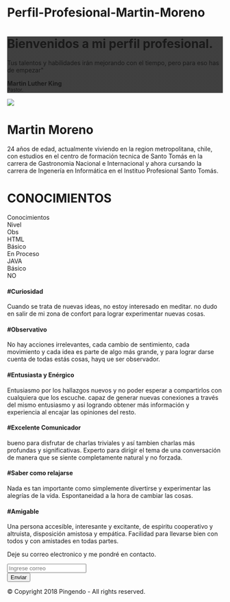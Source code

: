 # Perfil-Profesional-Martin-Moreno
<!DOCTYPE html>
<html>

<head>
  <meta charset="utf-8">
  <meta name="viewport" content="width=device-width, initial-scale=1">
  <link rel="stylesheet" href="https://cdnjs.cloudflare.com/ajax/libs/font-awesome/4.7.0/css/font-awesome.min.css" type="text/css">
  <link rel="stylesheet" href="theme.css" type="text/css">
</head>

<body>
  <div class="py-5 text-white" style="background-image: linear-gradient(to bottom, rgba(0, 0, 0, .75), rgba(0, 0, 0, .75)), url(https://static.pingendo.com/cover-bubble-dark.svg);  background-position: center center, center center;  background-size: cover, cover;  background-repeat: repeat, repeat;">
    <div class="container">
      <div class="row">
        <div class="col-md-12">
          <h1 class="display-4">Bienvenidos a mi perfil profesional.</h1>
        </div>
      </div>
      <div class="row">
        <div class="p-3 col-md-8 col-lg-6 ml-auto text-right text-white">
          <p class="lead">Tus talentos y habilidades irán mejorando con el tiempo, pero para eso has de empezar"</p>
          <p><b>Martin Luther King</b><br><small>Pastor.</small></p>
        </div>
      </div>
    </div>
  </div>
  <div class="py-5">
    <div class="container">
      <div class="row">
        <div class="col-lg-6 order-2 order-lg-1 p-0" style=""><img class="img-fluid d-block rounded-circle" src="https://scontent.fscl14-1.fna.fbcdn.net/v/t1.6435-9/97472364_10224244284161511_5325303119649701888_n.jpg?_nc_cat=101&amp;ccb=1-3&amp;_nc_sid=174925&amp;_nc_ohc=xi1DeOIOcWkAX_7iZg6&amp;_nc_ht=scontent.fscl14-1.fna&amp;oh=e0823e8d0f7469cb7d5441d5b45558ad&amp;oe=60C97340"></div>
        <div class="px-5 col-lg-6 d-flex flex-column align-items-start justify-content-center order-1 order-lg-2" style="">
          <h1>Martin Moreno</h1>
          <p class="mb-3">24 años de edad, actualmente viviendo en la region metropolitana, chile, con estudios en el centro de formación tecnica de Santo Tomás en la carrera de Gastronomia Nacional e Internacional y ahora cursando la carrera de Ingenería en Informática en el Instituo Profesional Santo Tomás. </p>
        </div>
      </div>
    </div>
  </div>
  <div class="py-5" style="">
    <div class="container">
      <div class="row">
        <div class="col-md-12">
          <h1 class="text-center">CONOCIMIENTOS</h1>
        </div>
      </div>
    </div>
  </div>
  <div class="text-center text-uppercase p-3 py-2 pl-5 bg-dark" style="">
    <div class="container text-center">
      <div class="row text-center">
        <div class="text-center text-uppercase border-dark m-2 border col-md-3 bg-info" style="">Conocimientos</div>
        <div class="m-2 text-center text-uppercase border border-dark col-md-3 bg-info">Nivel</div>
        <div class="m-2 text-center text-uppercase border border-dark col-md-3 bg-info">Obs</div>
        <div class="m-2 text-center text-uppercase border border-dark col-md-3 bg-info" style="">HTML</div>
        <div class="text-center text-uppercase border-dark border m-2 col-md-3 bg-info">Básico</div>
        <div class="text-center text-uppercase m-2 border-dark border col-md-3 bg-info" style="">En Proceso</div>
        <div class="col-md-3 text-center text-uppercase m-2 border-dark border bg-info" style="">JAVA</div>
        <div class="col-md-3 text-center text-uppercase border-dark border m-2 bg-info" style="">Básico</div>
        <div class="col-md-3 text-center text-uppercase m-2 border border-dark bg-info">NO</div>
      </div>
    </div>
  </div>
  <div class="py-3 text-center" style="">
    <div class="container">
      <div class="row">
        <div class="col-lg-4 col-md-6 p-4">
          <h4> <b>#Curiosidad</b> </h4>
          <p>Cuando se trata de nuevas ideas, no estoy interesado en meditar. no dudo en salir de mi zona de confort para lograr experimentar nuevas cosas. </p>
        </div>
        <div class="col-lg-4 col-md-6 p-4">
          <h4> <b>#Observativo</b> </h4>
          <p>No hay acciones irrelevantes, cada cambio de sentimiento, cada movimiento y cada idea es parte de algo más grande, y para lograr darse cuenta de todas estás cosas, hayq ue ser observador.</p>
        </div>
        <div class="col-lg-4 col-md-6 p-4">
          <h4> <b>#Entusiasta y Enérgico</b> </h4>
          <p>Entusiasmo por los hallazgos nuevos y no poder esperar a compartirlos con cualquiera que los escuche. capaz de generar nuevas conexiones a través del mismo entusiasmo y asi logrando obtener más información y experiencia al encajar las opiniones del resto.</p>
        </div>
        <div class="col-lg-4 col-md-6 p-4">
          <h4> <b>#Excelente Comunicador</b> </h4>
          <p>bueno para disfrutar de charlas triviales y así tambien charlas más profundas y significativas. Experto para dirigir el tema de una conversación de manera que se siente completamente natural y no forzada.</p>
        </div>
        <div class="col-lg-4 col-md-6 p-4">
          <h4> <b>#Saber como relajarse</b> </h4>
          <p>Nada es tan importante como simplemente divertirse y experimentar las alegrías de la vida. Espontaneidad a la hora de cambiar las cosas.</p>
        </div>
        <div class="col-lg-4 col-md-6 p-4">
          <h4> <b>#Amigable</b> </h4>
          <p>Una persona accesible, interesante y excitante, de espiritu cooperativo y altruista, disposición amistosa y empática. Facilidad para llevarse bien con todos y con amistades en todas partes.</p>
        </div>
      </div>
    </div>
  </div>
  <div class="py-5 border border-dark bg-info" >
    <div class="container">
      <div class="row">
        <div class="col-md-12">
          <p class="lead">Deje su correo electronico y me pondré en contacto.</p>
          <form class="form-inline" action="contactoEnviado.html" form="" method="get">
            <div class="form-group"> <input type="email" class="form-control" placeholder="Ingrese correo"> </div> <button type="submit" class="btn btn-primary ml-3">Enviar</button>
          </form>
        </div>
      </div>
      <div class="row">
        <div class="col-md-12 mt-3 text-center">
          <p>© Copyright 2018 Pingendo - All rights reserved.</p>
        </div>
      </div>
    </div>
  </div>
  <script src="https://code.jquery.com/jquery-3.3.1.slim.min.js" integrity="sha384-q8i/X+965DzO0rT7abK41JStQIAqVgRVzpbzo5smXKp4YfRvH+8abtTE1Pi6jizo" crossorigin="anonymous" style=""></script>
  <script src="https://cdnjs.cloudflare.com/ajax/libs/popper.js/1.14.3/umd/popper.min.js" integrity="sha384-ZMP7rVo3mIykV+2+9J3UJ46jBk0WLaUAdn689aCwoqbBJiSnjAK/l8WvCWPIPm49" crossorigin="anonymous"></script>
  <script src="https://stackpath.bootstrapcdn.com/bootstrap/4.3.1/js/bootstrap.min.js" integrity="sha384-JjSmVgyd0p3pXB1rRibZUAYoIIy6OrQ6VrjIEaFf/nJGzIxFDsf4x0xIM+B07jRM" crossorigin="anonymous"></script>
  
</body>

</html>
